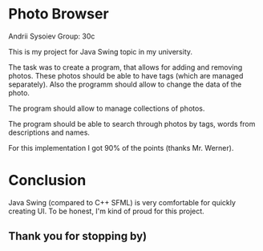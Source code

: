 # Photo Browser
Andrii Sysoiev Group: 30c

This is my project for Java Swing topic in my university.

The task was to create a program, that allows for adding and removing photos. These photos should be able to have tags (which are managed separately). 
Also the programm should allow to change the data of the photo.

The program should allow to manage collections of photos.

The program should be able to search through photos by tags, words from descriptions and names.

For this implementation I got 90% of the points (thanks Mr. Werner).

# Conclusion
Java Swing (compared to C++ SFML) is very comfortable for quickly creating UI. To be honest, I'm kind of proud for this project.

## Thank you for stopping by)
